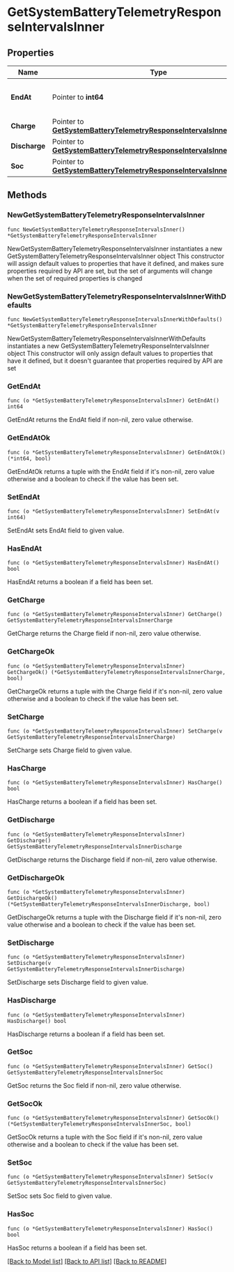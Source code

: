 # GetSystemBatteryTelemetryResponseIntervalsInner

## Properties

Name | Type | Description | Notes
------------ | ------------- | ------------- | -------------
**EndAt** | Pointer to **int64** | End time of the telemetry interval. | [optional] 
**Charge** | Pointer to [**GetSystemBatteryTelemetryResponseIntervalsInnerCharge**](GetSystemBatteryTelemetryResponseIntervalsInnerCharge.md) |  | [optional] 
**Discharge** | Pointer to [**GetSystemBatteryTelemetryResponseIntervalsInnerDischarge**](GetSystemBatteryTelemetryResponseIntervalsInnerDischarge.md) |  | [optional] 
**Soc** | Pointer to [**GetSystemBatteryTelemetryResponseIntervalsInnerSoc**](GetSystemBatteryTelemetryResponseIntervalsInnerSoc.md) |  | [optional] 

## Methods

### NewGetSystemBatteryTelemetryResponseIntervalsInner

`func NewGetSystemBatteryTelemetryResponseIntervalsInner() *GetSystemBatteryTelemetryResponseIntervalsInner`

NewGetSystemBatteryTelemetryResponseIntervalsInner instantiates a new GetSystemBatteryTelemetryResponseIntervalsInner object
This constructor will assign default values to properties that have it defined,
and makes sure properties required by API are set, but the set of arguments
will change when the set of required properties is changed

### NewGetSystemBatteryTelemetryResponseIntervalsInnerWithDefaults

`func NewGetSystemBatteryTelemetryResponseIntervalsInnerWithDefaults() *GetSystemBatteryTelemetryResponseIntervalsInner`

NewGetSystemBatteryTelemetryResponseIntervalsInnerWithDefaults instantiates a new GetSystemBatteryTelemetryResponseIntervalsInner object
This constructor will only assign default values to properties that have it defined,
but it doesn't guarantee that properties required by API are set

### GetEndAt

`func (o *GetSystemBatteryTelemetryResponseIntervalsInner) GetEndAt() int64`

GetEndAt returns the EndAt field if non-nil, zero value otherwise.

### GetEndAtOk

`func (o *GetSystemBatteryTelemetryResponseIntervalsInner) GetEndAtOk() (*int64, bool)`

GetEndAtOk returns a tuple with the EndAt field if it's non-nil, zero value otherwise
and a boolean to check if the value has been set.

### SetEndAt

`func (o *GetSystemBatteryTelemetryResponseIntervalsInner) SetEndAt(v int64)`

SetEndAt sets EndAt field to given value.

### HasEndAt

`func (o *GetSystemBatteryTelemetryResponseIntervalsInner) HasEndAt() bool`

HasEndAt returns a boolean if a field has been set.

### GetCharge

`func (o *GetSystemBatteryTelemetryResponseIntervalsInner) GetCharge() GetSystemBatteryTelemetryResponseIntervalsInnerCharge`

GetCharge returns the Charge field if non-nil, zero value otherwise.

### GetChargeOk

`func (o *GetSystemBatteryTelemetryResponseIntervalsInner) GetChargeOk() (*GetSystemBatteryTelemetryResponseIntervalsInnerCharge, bool)`

GetChargeOk returns a tuple with the Charge field if it's non-nil, zero value otherwise
and a boolean to check if the value has been set.

### SetCharge

`func (o *GetSystemBatteryTelemetryResponseIntervalsInner) SetCharge(v GetSystemBatteryTelemetryResponseIntervalsInnerCharge)`

SetCharge sets Charge field to given value.

### HasCharge

`func (o *GetSystemBatteryTelemetryResponseIntervalsInner) HasCharge() bool`

HasCharge returns a boolean if a field has been set.

### GetDischarge

`func (o *GetSystemBatteryTelemetryResponseIntervalsInner) GetDischarge() GetSystemBatteryTelemetryResponseIntervalsInnerDischarge`

GetDischarge returns the Discharge field if non-nil, zero value otherwise.

### GetDischargeOk

`func (o *GetSystemBatteryTelemetryResponseIntervalsInner) GetDischargeOk() (*GetSystemBatteryTelemetryResponseIntervalsInnerDischarge, bool)`

GetDischargeOk returns a tuple with the Discharge field if it's non-nil, zero value otherwise
and a boolean to check if the value has been set.

### SetDischarge

`func (o *GetSystemBatteryTelemetryResponseIntervalsInner) SetDischarge(v GetSystemBatteryTelemetryResponseIntervalsInnerDischarge)`

SetDischarge sets Discharge field to given value.

### HasDischarge

`func (o *GetSystemBatteryTelemetryResponseIntervalsInner) HasDischarge() bool`

HasDischarge returns a boolean if a field has been set.

### GetSoc

`func (o *GetSystemBatteryTelemetryResponseIntervalsInner) GetSoc() GetSystemBatteryTelemetryResponseIntervalsInnerSoc`

GetSoc returns the Soc field if non-nil, zero value otherwise.

### GetSocOk

`func (o *GetSystemBatteryTelemetryResponseIntervalsInner) GetSocOk() (*GetSystemBatteryTelemetryResponseIntervalsInnerSoc, bool)`

GetSocOk returns a tuple with the Soc field if it's non-nil, zero value otherwise
and a boolean to check if the value has been set.

### SetSoc

`func (o *GetSystemBatteryTelemetryResponseIntervalsInner) SetSoc(v GetSystemBatteryTelemetryResponseIntervalsInnerSoc)`

SetSoc sets Soc field to given value.

### HasSoc

`func (o *GetSystemBatteryTelemetryResponseIntervalsInner) HasSoc() bool`

HasSoc returns a boolean if a field has been set.


[[Back to Model list]](../README.md#documentation-for-models) [[Back to API list]](../README.md#documentation-for-api-endpoints) [[Back to README]](../README.md)


